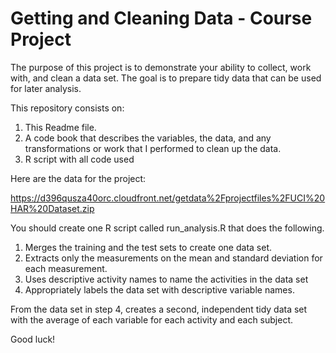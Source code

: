 # Getting and Cleaning Data - Course Project

The purpose of this project is to demonstrate your ability to collect, work with, and clean a data set. The goal is to prepare tidy data that can be used for later analysis. 

This repository consists on:
1. This Readme file.
2. A code book that describes the variables, the data, and any transformations or work that I performed to clean up the data.
3. R script with all code used

Here are the data for the project:

https://d396qusza40orc.cloudfront.net/getdata%2Fprojectfiles%2FUCI%20HAR%20Dataset.zip

You should create one R script called run_analysis.R that does the following. 
 1. Merges the training and the test sets to create one data set.
 2. Extracts only the measurements on the mean and standard deviation for each measurement. 
 3. Uses descriptive activity names to name the activities in the data set
 4. Appropriately labels the data set with descriptive variable names. 

From the data set in step 4, creates a second, independent tidy data set with the average of each variable for each activity and each subject.

Good luck!
